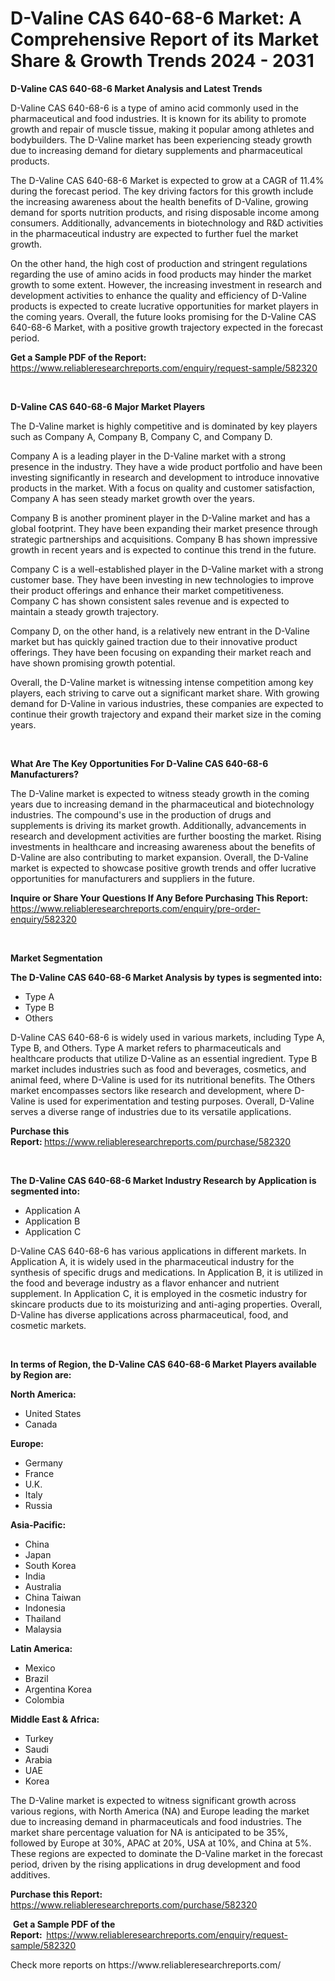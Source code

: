 <p><h1>D-Valine CAS 640-68-6 Market: A Comprehensive Report of its Market Share & Growth Trends 2024 - 2031</h1></p><p><strong>D-Valine CAS 640-68-6 Market Analysis and Latest Trends</strong></p>
<p><p>D-Valine CAS 640-68-6 is a type of amino acid commonly used in the pharmaceutical and food industries. It is known for its ability to promote growth and repair of muscle tissue, making it popular among athletes and bodybuilders. The D-Valine market has been experiencing steady growth due to increasing demand for dietary supplements and pharmaceutical products.</p><p>The D-Valine CAS 640-68-6 Market is expected to grow at a CAGR of 11.4% during the forecast period. The key driving factors for this growth include the increasing awareness about the health benefits of D-Valine, growing demand for sports nutrition products, and rising disposable income among consumers. Additionally, advancements in biotechnology and R&D activities in the pharmaceutical industry are expected to further fuel the market growth.</p><p>On the other hand, the high cost of production and stringent regulations regarding the use of amino acids in food products may hinder the market growth to some extent. However, the increasing investment in research and development activities to enhance the quality and efficiency of D-Valine products is expected to create lucrative opportunities for market players in the coming years. Overall, the future looks promising for the D-Valine CAS 640-68-6 Market, with a positive growth trajectory expected in the forecast period.</p></p>
<p><strong>Get a Sample PDF of the Report:&nbsp;</strong> <a href="https://www.reliableresearchreports.com/enquiry/request-sample/582320">https://www.reliableresearchreports.com/enquiry/request-sample/582320</a></p>
<p>&nbsp;</p>
<p><strong>D-Valine CAS 640-68-6 Major Market Players</strong></p>
<p><p>The D-Valine market is highly competitive and is dominated by key players such as Company A, Company B, Company C, and Company D. </p><p>Company A is a leading player in the D-Valine market with a strong presence in the industry. They have a wide product portfolio and have been investing significantly in research and development to introduce innovative products in the market. With a focus on quality and customer satisfaction, Company A has seen steady market growth over the years.</p><p>Company B is another prominent player in the D-Valine market and has a global footprint. They have been expanding their market presence through strategic partnerships and acquisitions. Company B has shown impressive growth in recent years and is expected to continue this trend in the future.</p><p>Company C is a well-established player in the D-Valine market with a strong customer base. They have been investing in new technologies to improve their product offerings and enhance their market competitiveness. Company C has shown consistent sales revenue and is expected to maintain a steady growth trajectory.</p><p>Company D, on the other hand, is a relatively new entrant in the D-Valine market but has quickly gained traction due to their innovative product offerings. They have been focusing on expanding their market reach and have shown promising growth potential.</p><p>Overall, the D-Valine market is witnessing intense competition among key players, each striving to carve out a significant market share. With growing demand for D-Valine in various industries, these companies are expected to continue their growth trajectory and expand their market size in the coming years.</p></p>
<p>&nbsp;</p>
<p><strong>What Are The Key Opportunities For D-Valine CAS 640-68-6 Manufacturers?</strong></p>
<p><p>The D-Valine market is expected to witness steady growth in the coming years due to increasing demand in the pharmaceutical and biotechnology industries. The compound's use in the production of drugs and supplements is driving its market growth. Additionally, advancements in research and development activities are further boosting the market. Rising investments in healthcare and increasing awareness about the benefits of D-Valine are also contributing to market expansion. Overall, the D-Valine market is expected to showcase positive growth trends and offer lucrative opportunities for manufacturers and suppliers in the future.</p></p>
<p><strong>Inquire or Share Your Questions If Any Before Purchasing This Report:</strong> <a href="https://www.reliableresearchreports.com/enquiry/pre-order-enquiry/582320">https://www.reliableresearchreports.com/enquiry/pre-order-enquiry/582320</a></p>
<p>&nbsp;</p>
<p><strong>Market Segmentation</strong></p>
<p><strong>The D-Valine CAS 640-68-6 Market Analysis by types is segmented into:</strong></p>
<p><ul><li>Type A</li><li>Type B</li><li>Others</li></ul></p>
<p><p>D-Valine CAS 640-68-6 is widely used in various markets, including Type A, Type B, and Others. Type A market refers to pharmaceuticals and healthcare products that utilize D-Valine as an essential ingredient. Type B market includes industries such as food and beverages, cosmetics, and animal feed, where D-Valine is used for its nutritional benefits. The Others market encompasses sectors like research and development, where D-Valine is used for experimentation and testing purposes. Overall, D-Valine serves a diverse range of industries due to its versatile applications.</p></p>
<p><strong>Purchase this Report:&nbsp;</strong><a href="https://www.reliableresearchreports.com/purchase/582320">https://www.reliableresearchreports.com/purchase/582320</a></p>
<p>&nbsp;</p>
<p><strong>The D-Valine CAS 640-68-6 Market Industry Research by Application is segmented into:</strong></p>
<p><ul><li>Application A</li><li>Application B</li><li>Application C</li></ul></p>
<p><p>D-Valine CAS 640-68-6 has various applications in different markets. In Application A, it is widely used in the pharmaceutical industry for the synthesis of specific drugs and medications. In Application B, it is utilized in the food and beverage industry as a flavor enhancer and nutrient supplement. In Application C, it is employed in the cosmetic industry for skincare products due to its moisturizing and anti-aging properties. Overall, D-Valine has diverse applications across pharmaceutical, food, and cosmetic markets.</p></p>
<p>&nbsp;</p>
<p><strong>In terms of Region, the D-Valine CAS 640-68-6 Market Players available by Region are:</strong></p>
<p>
    <p> <strong> North America: </strong>
        <ul>
            <li>United States</li>
            <li>Canada</li>
        </ul>
        </p> 
    <p> <strong> Europe: </strong>
        <ul>
            <li>Germany</li>
            <li>France</li>
            <li>U.K.</li>
            <li>Italy</li>
            <li>Russia</li>
        </ul>
        </p> 
    <p> <strong> Asia-Pacific: </strong>
        <ul>
            <li>China</li>
            <li>Japan</li>
            <li>South Korea</li>
            <li>India</li>
            <li>Australia</li>
            <li>China Taiwan</li>
            <li>Indonesia</li>
            <li>Thailand</li>
            <li>Malaysia</li>
        </ul>
        </p> 
    <p> <strong> Latin America: </strong>
        <ul>
            <li>Mexico</li>
            <li>Brazil</li>
            <li>Argentina Korea</li>
            <li>Colombia</li>
        </ul>
        </p> 
    <p> <strong> Middle East & Africa: </strong>
        <ul>
            <li>Turkey</li>
            <li>Saudi</li>
            <li>Arabia</li>
            <li>UAE</li>
            <li>Korea</li>
        </ul>
    </p>
    </p>
<p><p>The D-Valine market is expected to witness significant growth across various regions, with North America (NA) and Europe leading the market due to increasing demand in pharmaceuticals and food industries. The market share percentage valuation for NA is anticipated to be 35%, followed by Europe at 30%, APAC at 20%, USA at 10%, and China at 5%. These regions are expected to dominate the D-Valine market in the forecast period, driven by the rising applications in drug development and food additives.</p></p>
<p><strong>Purchase this Report: </strong><a href="https://www.reliableresearchreports.com/purchase/582320">https://www.reliableresearchreports.com/purchase/582320</a></p>
<p>&nbsp;<strong>Get a Sample PDF of the Report:&nbsp;&nbsp;</strong><a href="https://www.reliableresearchreports.com/enquiry/request-sample/582320">https://www.reliableresearchreports.com/enquiry/request-sample/582320</a></p>
<p><strong></strong></p>
<p>Check more reports on https://www.reliableresearchreports.com/</p>